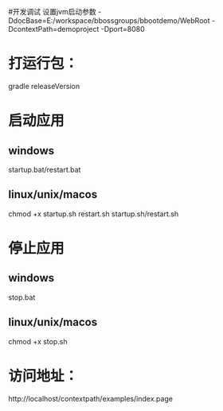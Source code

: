 #开发调试
设置jvm启动参数
-DdocBase=E:/workspace/bbossgroups/bbootdemo/WebRoot 
-DcontextPath=demoproject 
-Dport=8080


# 打运行包：

gradle releaseVersion

# 启动应用
## windows
startup.bat/restart.bat

## linux/unix/macos

chmod +x startup.sh restart.sh
startup.sh/restart.sh

# 停止应用
## windows
stop.bat

## linux/unix/macos
chmod +x stop.sh

# 访问地址：

http://localhost/contextpath/examples/index.page